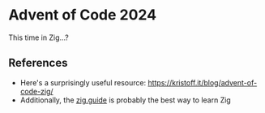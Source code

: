 # Advent of Code 2024
This time in Zig...?

## References
 - Here's a surprisingly useful resource: https://kristoff.it/blog/advent-of-code-zig/
 - Additionally, the [zig.guide](https://zig.guide/) is probably the best way to learn Zig  
